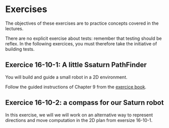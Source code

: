 # Exercises

The objectives of these exercises are to practice concepts covered in the lectures.

There are no explicit exercise about tests: remember that testing should be reflex.
In the following exercices, you must therefore take the initiative of building tests.

## Exercice 16-10-1: A little Ssaturn PathFinder

You will build and guide a small robot in a 2D environment.

Follow the guided instructions of Chapter 9 from the [exercice book](http://rmod-pharo-mooc.lille.inria.fr/AdvancedDesignMooc/2024-04-01-CompanionExercise.pdf).


## Exercice 16-10-2: a compass for our Saturn robot

In this exercise, we will we will work on an alternative way to represent directions and move computation in the 2D plan from exersize 16-10-1.